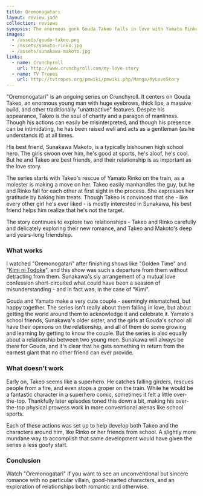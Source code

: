 ```yaml
---
title: Oremonogatari
layout: review.jade
collection: reviews
synopsis: The enormous gonk Gouda Takeo falls in love with Yamato Rinko, a petite girl who loves to cook.
images:
  - /assets/gouda-takeo.png
  - /assets/yamato-rinko.jpg
  - /assets/sunakawa-makoto.jpg
links:
  - name: Crunchyroll
    url: http://www.crunchyroll.com/my-love-story
  - name: TV Tropes
    url: http://tvtropes.org/pmwiki/pmwiki.php/Manga/MyLoveStory
---
```


"Oremonogatari" is an ongoing series on Crunchyroll.
It centers on Gouda Takeo, an enormous young man with huge eyebrows, thick lips, a massive build,
and other traditionally "unattractive" features.
Despite his appearance, Takeo is the soul of charity and a paragon of manliness.
Though his actions can easily be misinterpreted, and though his presence can be intimidating,
he has been raised well and acts as a gentleman (as he understands it) at all times.

His best friend, Sunakawa Makoto, is a typically bishounen high school hero.
The girls swoon over him, he's good at sports, he's aloof, he's cool.
But he and Takeo are best friends, and their relationship is as important as the love story.

The series starts with Takeo's rescue of Yamato Rinko on the train,
as a molester is making a move on her.
Takeo easily manhandles the guy, but he and Rinko fall for each other at first sight in the process.
She expresses her gratitude by baking him treats.
Though Takeo is convinced that she - like every other girl he's ever liked - is mostly interested in Sunakawa,
his best friend helps him realize that he's not the target.

The story continues to explore two relationships - Takeo and Rinko carefully
and delicately exploring their new romance, and Takeo and Makoto's deep and
years-long friendship.

### What works

I watched "Oremonogatari" after finishing shows like "Golden Time" and "[Kimi ni Todoke]",
and this show was such a departure from them without detracting from them.
Sunakawa's sly arrangement of a mutual love confession short-circuited what could have been
a seasion of misunderstanding - and in fact was, in the case of "Kimi".

Gouda and Yamato make a very cute couple - seemingly mismatched, but happy together.
The series isn't really about them falling in love, but about getting the world around
them to acknowledge it and celebrate it.
Yamato's school friends, Sunakawa's older sister, and the girls at Gouda's school
all have their opinions on the relationship, and all of them do some growing and learning
by getting to know the couple.
But the series is also equally about a relationship between two young men.
Sunakawa will always be there for Gouda, and it's clear that he gets something in return
from the earnest giant that no other friend can ever provide.

### What doesn't work

Early on, Takeo seems like a superhero. He catches falling girders, rescues people from
a fire, and even stops a groper on the train. While he would be a fantastic character in
a superhero comic, sometimes it felt a little over-the-top. Thankfully later episodes
toned this down a bit, making his over-the-top physical prowess work in more conventional
arenas like school sports.

Each of these actions was set up to help develop both Takeo and the characters around him,
like Rinko or her friends from school. A slightly more mundane way to accomplish that same
development would have given the series a less goofy start.

### Conclusion

Watch "Oremonogatari" if you want to see an unconventional but sincere romance with
no particular villain, good-hearted characters, and an exploration of relationships
both romantic and otherwise.

[Kimi ni Todoke]: /review/kimi-ni-todoke.html

